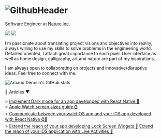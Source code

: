 <!-- Header XCode SwiftUI - Arnaud Derosin -->
#
# ![GithubHeader](https://user-images.githubusercontent.com/3236032/147799996-b638d294-bd20-4e79-93cb-d4a28148b5dd.gif)

<!-- Title -->
Software Engineer at <a href="https://nature.global/">Nature Inc</a>.

<!-- Socials - Reach out -->
<p>
  <a href="https://linkedin.com/in/arnaudderosin/"><img src="https://img.shields.io/badge/LinkedIn-blue?style=for-the-badge&logo=linkedin&logoColor=white&color=0e76a8"/></a>
  <a href="http://twitter.com/ArnaudDerosin/"><img src="https://img.shields.io/badge/Twitter-blue?style=for-the-badge&logo=twitter&logoColor=white&color=00acee"/></a>

<!-- Introduction -->
I’m passionate about translating project visions and objectives into reality, always willing to use my skills to solve problems in the engineering world. Detailled oriented, I attach great importance to each pixel. User interface as well as home design, calligraphy, art and nature are part of my inspirations.

I am always open to collaborating on projects and innovative/disruptive ideas. Feel free to connect with me.<br />

<!-- Github stats -->
![Arnaud Derosin's GitHub stats](https://github-readme-stats.vercel.app/api?username=ArnaudDerosin&count_private=true&bg_color=30,12c2e9,c471ed&title_color=fff&text_color=fff)

<!-- More -->
📝 Articles ▼
<p>
> <a href="https://engineering.nature.global/entry/nature-remo-dark-mode">Implement Dark mode for an app developped with React Native 📱</a><br />
> <a href="https://engineering.nature.global/entry/blog-fes-2022-apple-watch-screen-sizes">Apple Watch screen sizes guide ⌚️</a><br />  
> <a href="https://medium.com/@arnaud.derosin/communicate-between-your-watchos-app-and-your-ios-app-developed-with-react-native-b86ebe153d34">Communicate between your watchOS app and your iOS app developed with React Native ⌚️📱</a><br />  
> <a href="https://medium.com/@arnaud.derosin/extend-the-reach-of-your-app-developing-lock-screen-widgets-ios16-e5d714b18815">Extend the reach of your app developing Lock Screen Widgets 📱</a>
<a href="https://engineering.nature.global/entry/extend-reach-app-ios-live-activities">Extend the reach of your iOS application with Live Activities 📱</a>
</p>
